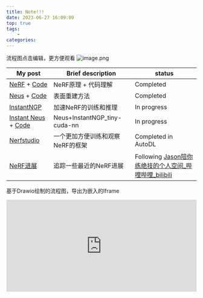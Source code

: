 ```yaml
---
title: Note!!!
date: 2023-06-27 16:09:09
top: true
tags:
    - 
categories: 
---
```



流程图点击编辑，更方便观看
![image.png](https://raw.githubusercontent.com/yq010105/Blog_images/main/pictures/20230627160834.png)

| My post                                                                                                                | Brief description                | status                                                                                        |
| ---------------------------------------------------------------------------------------------------------------------- | -------------------------------- | --------------------------------------------------------------------------------------------- |
| [NeRF](2023/06/14/NeRF/NeRF-Principle/) + [Code](/2023/06/15/NeRF/NeRF-code/)                                          | NeRF原理 + 代码理解              | Completed                                                                                     |
| [Neus](/2023/06/14/NeRF/Surface%20Reconstruction/Neus/) + [Code](/2023/06/30/NeRF/Surface%20Reconstruction/Neus-code/) | 表面重建方法                     | Completed                                                                                     |
|                        [InstantNGP](/2023/06/27/NeRF/Efficiency/NeRF-InstantNGP/)                                                                                          |          加速NeRF的训练和推理                        |                 In progress                                                                                                                                                                 |
| [Instant Neus](/2023/06/14/NeRF/Surface%20Reconstruction/Neus-Instant-nsr-pl/) + [Code](/2023/07/03/NeRF/Surface%20Reconstruction/Neus-Instant-nsr-pl-code/)                                           | Neus+InstantNGP_tiny-cuda-nn     | In progress                                                                                   |
| [Nerfstudio](/2023/06/15/NeRF/NeRF-Studio/)                                                                            | 一个更加方便训练和观察NeRF的框架 | Completed in AutoDL                                                                           |
| [NeRF进展](/2023/06/25/NeRF/NeRF-review/)                                                                              | 追踪一些最近的NeRF进展           | Following [Jason陪你练绝技的个人空间_哔哩哔哩_bilibili](https://space.bilibili.com/455056488) |

<!-- more -->

基于Drawio绘制的流程图，导出为嵌入的Iframe

<iframe frameborder="0" style="width:100%;height:243px;" src="https://viewer.diagrams.net/?tags=%7B%7D&highlight=0000ff&edit=_blank&layers=1&nav=1#RnZTBbqMwEEC%2FZo6VwFCwj5hAq1WTQ3Poqjc2uIAEmLhOSfr1tY1JQBBpd6VIsd%2BMxzBvBHhxc34SWVduec5qQE5%2BBm8DCLme76s%2FTS4DCd1gAIWocpt0A%2Fvqm1noWHqqcvY5S5Sc17Lq5vDA25Yd5IxlQvB%2BnvbB6%2FmtXVawBdgfsnpJ36pclgPFKLzxZ1YV5XizG5Ah0mRjsn2TzzLLeT9BXgJeLDiXw6o5x6zWzRv7MpxL70SvDyZYK%2F%2FmwPvuuP%2Bmv5vt8aW7vL573OXPD7bKV1af7AtDQgA7QCJIMNAUcAhJCBgBJZA86i2lmtAYSGByEiAuJKkmODY5KUQpJL7OjB41UTkYQxLoI7qOr4kqrkIkBuqsFVQhZAqqU6mpE%2BpkTDWh6hZXkwgbopKpPjh0Wl5GfYKf2pzpDrjg0b6sJNt32UFHezWwipWyqW34g7fSTqCaUo8uOzy2iwnJzhNkO%2F7EeMOkuKgUG0WBtW%2FHf9z2t1m6snIyR9iyzI5vca18M6wWVvK68C%2F0uj2%2BBWLX5H9SVOyY%2F4s8oBXhvnZC0jV1ajE0WGnZ6J%2FOwcZYoG1E8cShmRdikiPXqPMNMaeiDRA8sboQfl%2Bd87%2FqFp5WbN5X58zVXfcTdx5ecec6%2Fy5PbW9fAhObfE%2B95Ac%3D"></iframe>